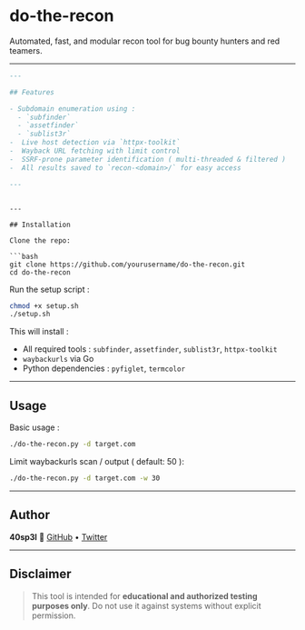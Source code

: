 # do-the-recon
Automated, fast, and modular recon tool for bug bounty hunters and red teamers.

---

```md
---

## Features

- Subdomain enumeration using :
  - `subfinder`
  - `assetfinder`
  - `sublist3r`
-  Live host detection via `httpx-toolkit`
-  Wayback URL fetching with limit control
-  SSRF-prone parameter identification ( multi-threaded & filtered )
-  All results saved to `recon-<domain>/` for easy access

---

```

````

---

## Installation

Clone the repo:

```bash
git clone https://github.com/yourusername/do-the-recon.git
cd do-the-recon
````

Run the setup script :

```bash
chmod +x setup.sh
./setup.sh
```

This will install :

* All required tools : `subfinder`, `assetfinder`, `sublist3r`, `httpx-toolkit`
* `waybackurls` via Go
* Python dependencies : `pyfiglet`, `termcolor`

---

## Usage

Basic usage :

```bash
./do-the-recon.py -d target.com
```

Limit waybackurls scan / output ( default: 50 ):

```bash
./do-the-recon.py -d target.com -w 30
```

---


## Author

**40sp3l**
🔗 [GitHub](https://github.com/40sp3l) • [Twitter](https://twitter.com/40sp3l)

---

## Disclaimer

> This tool is intended for **educational and authorized testing purposes only**. Do not use it against systems without explicit permission.

```

